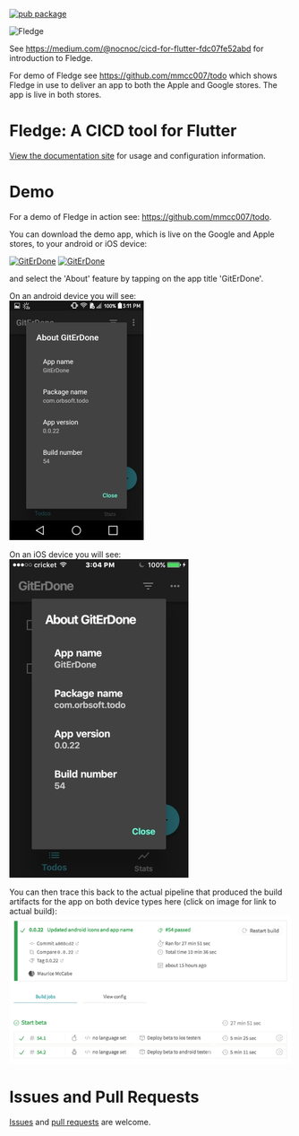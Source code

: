 [![pub package](https://img.shields.io/pub/v/fledge.svg)](https://pub.dartlang.org/packages/fledge)

<img src="https://upload.wikimedia.org/wikipedia/commons/1/15/Passarinho-azul-02.png" width="30%" title="Fledge" alt="Fledge">

See https://medium.com/@nocnoc/cicd-for-flutter-fdc07fe52abd for introduction to Fledge.

For demo of Fledge see https://github.com/mmcc007/todo which shows 
Fledge in use to deliver an app to both the Apple and Google stores. The app is live in both stores.

# Fledge: A CICD tool for Flutter

[View the documentation site](https://mmcc007.github.io/fledge/) for usage and configuration information.

# Demo
For a demo of Fledge in action see: https://github.com/mmcc007/todo. 

You can download the demo app, which is live on the Google and Apple stores, to your android or iOS device:

[![GitErDone](https://play.google.com/intl/en_us/badges/images/badge_new.png)](https://play.google.com/store/apps/details?id=com.orbsoft.todo)
[![GitErDone](https://linkmaker.itunes.apple.com/en-us/badge-lrg.svg?releaseDate=2019-02-15&kind=iossoftware)](https://itunes.apple.com/us/app/giterdone/id1450240301)
 
 and select the 'About' feature by tapping on the app title 'GitErDone'. 
 
 On an android device you will see:  
 ![android screenshot](./art/android_screenshot.png)
 
 On an iOS device you will see:  
 ![ios screenshot](./art/ios_screenshot.png)
 
 You can then trace this back to the actual pipeline that produced the build artifacts for the app on both device types here (click on image for link to actual build):  
 [![fledge pipeline](./art/fledge_pipeline.png)](https://travis-ci.org/mmcc007/todo/builds/493633473)
 
# Issues and Pull Requests

[Issues](https://github.com/mmcc007/screenshots/issues) and [pull requests](https://github.com/mmcc007/screenshots/pulls) are welcome.

